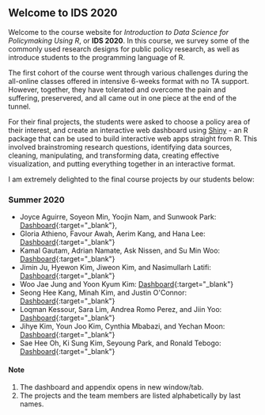 ## Welcome to IDS 2020

Welcome to the course website for *Introduction to Data Science for Policymaking Using R*, or **IDS 2020**. In this course, we survey some of the commonly used research designs for public policy research, as well as introduce students to the programming language of R. 

The first cohort of the course went through various challenges during the all-online classes offered in intensive 6-weeks format with no TA support. However, together, they have tolerated and overcome the pain and suffering, preservered, and all came out in one piece at the end of the tunnel. 

For their final projects, the students were asked to choose a policy area of their interest, and create an interactive web dashboard using [Shiny](https://shiny.rstudio.com/) - an R package that can be used to build interactive web apps straight from R. This involved brainstroming research questions, identifying data sources, cleaning, manipulating, and transforming data, creating effective visualization, and putting everything together in an interactive format.

I am extremely delighted to the final course projects by our students below:


### Summer 2020

- Joyce Aguirre, Soyeon Min, Yoojin Nam, and Sunwook Park: [Dashboard](https://jsaguirre.shinyapps.io/FinalProject/){:target="_blank"}, 
- Gloria Athieno, Favour Awah, Aerim Kang, and Hana Lee: [Dashboard](https://kdis-aerim-kang.shinyapps.io/Team2_Final/){:target="_blank"}
- Kamal Gautam, Adrian Namate, Ask Nissen, and Su Min Woo: [Dashboard](https://gautamkamal.shinyapps.io/finalproject/){:target="_blank"}
- Jimin Ju, Hyewon Kim, Jiweon Kim, and Nasimullarh Latifi: [Dashboard](https://ids2020jimin.shinyapps.io/ids2020/){:target="_blank"}
- Woo Jae Jung and Yoon Kyum Kim: [Dashboard](https://ynwoon.shinyapps.io/final/){:target="_blank"}
- Seong Hee Kang, Minah Kim, and Justin O'Connor: [Dashboard](https://oconnorjus.shinyapps.io/GrpPr_MSJ_USAJOBS/){:target="_blank"}
- Loqman Kessour, Sara Lim, Andrea Romo Perez, and Jiin Yoo: [Dashboard](https://loqmankessour.shinyapps.io/OECD_countries_fem_led_cov/){:target="_blank"}
- Jihye Kim, Youn Joo Kim, Cynthia Mbabazi, and Yechan Moon: [Dashboard](https://kimjihye.shinyapps.io/final2/){:target="_blank"}
- Sae Hee Oh, Ki Sung Kim, Seyoung Park, and Ronald Tebogo: [Dashboard](https://appsforids2020.shinyapps.io/realproject/){:target="_blank"}

#### Note
1. The dashboard and appendix opens in new window/tab.
2. The projects and the team members are listed alphabetically by last names.
